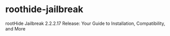 # roothide-jailbreak
rootHide Jailbreak 2.2.2.17 Release: Your Guide to Installation, Compatibility, and More
